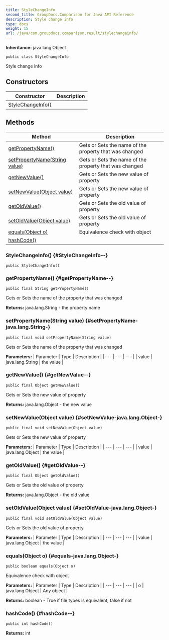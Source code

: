 ```yaml
---
title: StyleChangeInfo
second_title: GroupDocs.Comparison for Java API Reference
description: Style change info
type: docs
weight: 15
url: /java/com.groupdocs.comparison.result/stylechangeinfo/
---
```

**Inheritance:**
java.lang.Object
```
public class StyleChangeInfo
```

Style change info
## Constructors

| Constructor | Description |
| --- | --- |
| [StyleChangeInfo()](#StyleChangeInfo--) |  |
## Methods

| Method | Description |
| --- | --- |
| [getPropertyName()](#getPropertyName--) | Gets or Sets the name of the property that was changed |
| [setPropertyName(String value)](#setPropertyName-java.lang.String-) | Gets or Sets the name of the property that was changed |
| [getNewValue()](#getNewValue--) | Gets or Sets the new value of property |
| [setNewValue(Object value)](#setNewValue-java.lang.Object-) | Gets or Sets the new value of property |
| [getOldValue()](#getOldValue--) | Gets or Sets the old value of property |
| [setOldValue(Object value)](#setOldValue-java.lang.Object-) | Gets or Sets the old value of property |
| [equals(Object o)](#equals-java.lang.Object-) | Equivalence check with object |
| [hashCode()](#hashCode--) |  |
### StyleChangeInfo() {#StyleChangeInfo--}
```
public StyleChangeInfo()
```


### getPropertyName() {#getPropertyName--}
```
public final String getPropertyName()
```


Gets or Sets the name of the property that was changed

**Returns:**
java.lang.String - the property name
### setPropertyName(String value) {#setPropertyName-java.lang.String-}
```
public final void setPropertyName(String value)
```


Gets or Sets the name of the property that was changed

**Parameters:**
| Parameter | Type | Description |
| --- | --- | --- |
| value | java.lang.String | the value |

### getNewValue() {#getNewValue--}
```
public final Object getNewValue()
```


Gets or Sets the new value of property

**Returns:**
java.lang.Object - the new value
### setNewValue(Object value) {#setNewValue-java.lang.Object-}
```
public final void setNewValue(Object value)
```


Gets or Sets the new value of property

**Parameters:**
| Parameter | Type | Description |
| --- | --- | --- |
| value | java.lang.Object | the value |

### getOldValue() {#getOldValue--}
```
public final Object getOldValue()
```


Gets or Sets the old value of property

**Returns:**
java.lang.Object - the old value
### setOldValue(Object value) {#setOldValue-java.lang.Object-}
```
public final void setOldValue(Object value)
```


Gets or Sets the old value of property

**Parameters:**
| Parameter | Type | Description |
| --- | --- | --- |
| value | java.lang.Object | the value |

### equals(Object o) {#equals-java.lang.Object-}
```
public boolean equals(Object o)
```


Equivalence check with object

**Parameters:**
| Parameter | Type | Description |
| --- | --- | --- |
| o | java.lang.Object | Any object |

**Returns:**
boolean - True if file types is equivalent, false if not
### hashCode() {#hashCode--}
```
public int hashCode()
```




**Returns:**
int
